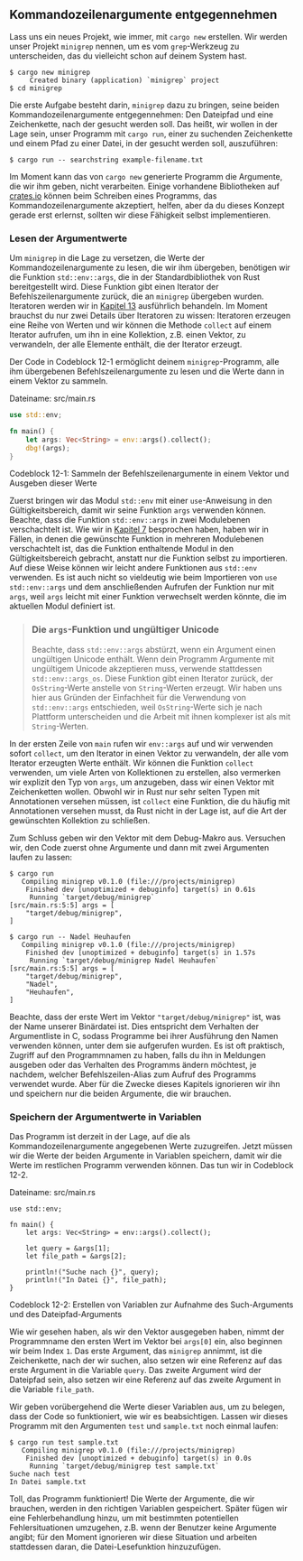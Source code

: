 ## Kommandozeilenargumente entgegennehmen

Lass uns ein neues Projekt, wie immer, mit `cargo new` erstellen. Wir werden
unser Projekt `minigrep` nennen, um es vom `grep`-Werkzeug zu unterscheiden,
das du vielleicht schon auf deinem System hast.

```console
$ cargo new minigrep
     Created binary (application) `minigrep` project
$ cd minigrep
```

Die erste Aufgabe besteht darin, `minigrep` dazu zu bringen, seine beiden
Kommandozeilenargumente entgegennehmen: Den Dateipfad und eine Zeichenkette,
nach der gesucht werden soll. Das heißt, wir wollen in der Lage sein, unser
Programm mit `cargo run`, einer zu suchenden Zeichenkette und einem Pfad zu
einer Datei, in der gesucht werden soll, auszuführen:

```console
$ cargo run -- searchstring example-filename.txt
```

Im Moment kann das von `cargo new` generierte Programm die Argumente, die wir
ihm geben, nicht verarbeiten. Einige vorhandene Bibliotheken auf
[crates.io][crates-io] können beim Schreiben eines Programms, das
Kommandozeilenargumente akzeptiert, helfen, aber da du dieses Konzept gerade
erst erlernst, sollten wir diese Fähigkeit selbst implementieren.

### Lesen der Argumentwerte

Um `minigrep` in die Lage zu versetzen, die Werte der Kommandozeilenargumente
zu lesen, die wir ihm übergeben, benötigen wir die Funktion `std::env::args`,
die in der Standardbibliothek von Rust bereitgestellt wird. Diese Funktion gibt
einen Iterator der Befehlszeilenargumente zurück, die an `minigrep` übergeben
wurden. Iteratoren werden wir in [Kapitel 13][ch13] ausführlich behandeln. Im
Moment brauchst du nur zwei Details über Iteratoren zu wissen: Iteratoren
erzeugen eine Reihe von Werten und wir können die Methode `collect` auf einem
Iterator aufrufen, um ihn in eine Kollektion, z.B. einen Vektor, zu verwandeln,
der alle Elemente enthält, die der Iterator erzeugt.

Der Code in Codeblock 12-1 ermöglicht deinem `minigrep`-Programm, alle ihm
übergebenen Befehlszeilenargumente zu lesen und die Werte dann in einem Vektor
zu sammeln.

<span class="filename">Dateiname: src/main.rs</span>

```rust
use std::env;

fn main() {
    let args: Vec<String> = env::args().collect();
    dbg!(args);
}
```

<span class="caption">Codeblock 12-1: Sammeln der Befehlszeilenargumente in
einem Vektor und Ausgeben dieser Werte</span>

Zuerst bringen wir das Modul `std::env` mit einer `use`-Anweisung in den
Gültigkeitsbereich, damit wir seine Funktion `args` verwenden können. Beachte,
dass die Funktion `std::env::args` in zwei Modulebenen verschachtelt ist. Wie
wir in [Kapitel 7][ch7-idiomatic-use] besprochen haben, haben wir in Fällen, in
denen die gewünschte Funktion in mehreren Modulebenen verschachtelt ist, das
die Funktion enthaltende Modul in den Gültigkeitsbereich gebracht, anstatt nur
die Funktion selbst zu importieren. Auf diese Weise können wir leicht andere
Funktionen aus `std::env` verwenden. Es ist auch nicht so vieldeutig wie beim
Importieren von `use std::env::args` und dem anschließenden Aufrufen der
Funktion nur mit `args`, weil `args` leicht mit einer Funktion verwechselt
werden könnte, die im aktuellen Modul definiert ist.

> ### Die `args`-Funktion und ungültiger Unicode
>
> Beachte, dass `std::env::args` abstürzt, wenn ein Argument einen ungültigen
> Unicode enthält. Wenn dein Programm Argumente mit ungültigem Unicode
> akzeptieren muss, verwende stattdessen `std::env::args_os`. Diese Funktion
> gibt einen Iterator zurück, der `OsString`-Werte anstelle von `String`-Werten
> erzeugt. Wir haben uns hier aus Gründen der Einfachheit für die Verwendung
> von `std::env::args` entschieden, weil `OsString`-Werte sich je nach
> Plattform unterscheiden und die Arbeit mit ihnen komplexer ist als mit
> `String`-Werten.

In der ersten Zeile von `main` rufen wir `env::args` auf und wir verwenden
sofort `collect`, um den Iterator in einen Vektor zu verwandeln, der alle vom
Iterator erzeugten Werte enthält. Wir können die Funktion `collect` verwenden,
um viele Arten von Kollektionen zu erstellen, also vermerken wir explizit den
Typ von `args`, um anzugeben, dass wir einen Vektor mit Zeichenketten wollen.
Obwohl wir in Rust nur sehr selten Typen mit Annotationen versehen müssen, ist
`collect` eine Funktion, die du häufig mit Annotationen versehen musst, da Rust
nicht in der Lage ist, auf die Art der gewünschten Kollektion zu schließen.

Zum Schluss geben wir den Vektor mit dem Debug-Makro aus. Versuchen wir, den
Code zuerst ohne Argumente und dann mit zwei Argumenten laufen zu lassen:

```console
$ cargo run
   Compiling minigrep v0.1.0 (file:///projects/minigrep)
    Finished dev [unoptimized + debuginfo] target(s) in 0.61s
     Running `target/debug/minigrep`
[src/main.rs:5:5] args = [
    "target/debug/minigrep",
]
```

```console
$ cargo run -- Nadel Heuhaufen
   Compiling minigrep v0.1.0 (file:///projects/minigrep)
    Finished dev [unoptimized + debuginfo] target(s) in 1.57s
     Running `target/debug/minigrep Nadel Heuhaufen`
[src/main.rs:5:5] args = [
    "target/debug/minigrep",
    "Nadel",
    "Heuhaufen",
]
```

Beachte, dass der erste Wert im Vektor `"target/debug/minigrep"` ist, was der
Name unserer Binärdatei ist. Dies entspricht dem Verhalten der Argumentliste in
C, sodass Programme bei ihrer Ausführung den Namen verwenden können, unter dem
sie aufgerufen wurden. Es ist oft praktisch, Zugriff auf den Programmnamen zu
haben, falls du ihn in Meldungen ausgeben oder das Verhalten des Programms
ändern möchtest, je nachdem, welcher Befehlszeilen-Alias zum Aufruf des
Programms verwendet wurde. Aber für die Zwecke dieses Kapitels ignorieren wir
ihn und speichern nur die beiden Argumente, die wir brauchen.

### Speichern der Argumentwerte in Variablen

Das Programm ist derzeit in der Lage, auf die als Kommandozeilenargumente
angegebenen Werte zuzugreifen. Jetzt müssen wir die Werte der beiden Argumente
in Variablen speichern, damit wir die Werte im restlichen Programm verwenden
können. Das tun wir in Codeblock 12-2.

<span class="filename">Dateiname: src/main.rs</span>

```rust,noplayground
use std::env;

fn main() {
    let args: Vec<String> = env::args().collect();

    let query = &args[1];
    let file_path = &args[2];

    println!("Suche nach {}", query);
    println!("In Datei {}", file_path);
}
```

<span class="caption">Codeblock 12-2: Erstellen von Variablen zur Aufnahme des
Such-Arguments und des Dateipfad-Arguments</span>

Wie wir gesehen haben, als wir den Vektor ausgegeben haben, nimmt der
Programmname den ersten Wert im Vektor bei `args[0]` ein, also beginnen wir
beim Index `1`. Das erste Argument, das `minigrep` annimmt, ist die
Zeichenkette, nach der wir suchen, also setzen wir eine Referenz auf das erste
Argument in die Variable `query`. Das zweite Argument wird der Dateipfad sein,
also setzen wir eine Referenz auf das zweite Argument in die Variable
`file_path`.

Wir geben vorübergehend die Werte dieser Variablen aus, um zu belegen, dass der
Code so funktioniert, wie wir es beabsichtigen. Lassen wir dieses Programm mit
den Argumenten `test` und `sample.txt` noch einmal laufen:

```console
$ cargo run test sample.txt
   Compiling minigrep v0.1.0 (file:///projects/minigrep)
    Finished dev [unoptimized + debuginfo] target(s) in 0.0s
     Running `target/debug/minigrep test sample.txt`
Suche nach test
In Datei sample.txt
```

Toll, das Programm funktioniert! Die Werte der Argumente, die wir brauchen,
werden in den richtigen Variablen gespeichert. Später fügen wir eine
Fehlerbehandlung hinzu, um mit bestimmten potentiellen Fehlersituationen
umzugehen, z.B. wenn der Benutzer keine Argumente angibt; für den Moment
ignorieren wir diese Situation und arbeiten stattdessen daran, die
Datei-Lesefunktion hinzuzufügen.

[ch13]: ch13-00-functional-features.html
[ch7-idiomatic-use]:
ch07-04-bringing-paths-into-scope-with-the-use-keyword.html#idiomatische-use-pfade-erstellen
[crates-io]: https://crates.io/
